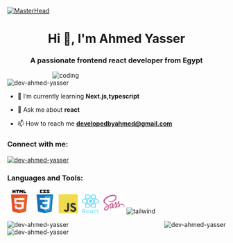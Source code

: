 [![MasterHead](https://camo.githubusercontent.com/700f2ecd2ca652d02ff0705ebdf8c4ee71dfbbe0d67fc02950f84eb251242ab9/68747470733a2f2f666972656261736573746f726167652e676f6f676c65617069732e636f6d2f76302f622f666c6578692d636f64696e672e61707073706f742e636f6d2f6f2f64656d706769372d35323066386435662d363364342d343435332d383832322d6462633134396165323766382e6769663f616c743d6d6564696126746f6b656e3d39316330633762322d393363332d343032392d623031312d316138373033633537333064)](https://ahmed-yasser.vercel.app/)
<h1 align="center">Hi 👋, I'm Ahmed Yasser</h1>
<h3 align="center">A passionate frontend react developer from Egypt</h3>
<img align="right" alt="coding" width="400" src="https://cdn.dribbble.com/users/1162077/screenshots/3848914/programmer.gif">

<p align="left"> <img src="https://komarev.com/ghpvc/?username=dev-ahmed-yasser&label=Profile%20views&color=0e75b6&style=flat" alt="dev-ahmed-yasser" /> </p>

- 🌱 I’m currently learning **Next.js,typescript**

- 💬 Ask me about **react**

- 📫 How to reach me **developedbyahmed@gmail.com**

<h3 align="left">Connect with me:</h3>
<p align="left">
<a href="https://linkedin.com/in/dev-ahmed-yasser" target="blank"><img align="center" src="https://raw.githubusercontent.com/rahuldkjain/github-profile-readme-generator/master/src/images/icons/Social/linked-in-alt.svg" alt="dev-ahmed-yasser" height="30" width="40" /></a>
</p>

<h3 align="left">Languages and Tools:</h3>
<p align="left"> 
<img src="https://raw.githubusercontent.com/devicons/devicon/master/icons/html5/html5-original-wordmark.svg" alt="html5" width="55" height="55"/>
<img src="https://raw.githubusercontent.com/devicons/devicon/master/icons/css3/css3-original-wordmark.svg" alt="css3" width="55" height="55"/>
<img src="https://raw.githubusercontent.com/devicons/devicon/master/icons/javascript/javascript-original.svg" alt="javascript" width="45" height="45"/>
<img src="https://raw.githubusercontent.com/devicons/devicon/master/icons/react/react-original-wordmark.svg" alt="react" width="50" height="45"/>
<img src="https://raw.githubusercontent.com/devicons/devicon/master/icons/sass/sass-original.svg" alt="sass "width="50" height="50"/>
<img src="https://www.vectorlogo.zone/logos/tailwindcss/tailwindcss-icon.svg" alt="tailwind" width="50" height="50"/> 
</p>


<p><img align="left" src="https://github-readme-stats.vercel.app/api?username=dev-ahmed-yasser&show_icons=true&theme=tokyonight&locale=en" alt="dev-ahmed-yasser" /></p>

<p><img align="right" src="https://github-readme-streak-stats.herokuapp.com/?user=dev-ahmed-yasser&theme=tokyonight" alt="dev-ahmed-yasser" /></p>

<p> 
  &nbsp;&nbsp;&nbsp;&nbsp;&nbsp;&nbsp;&nbsp;&nbsp;&nbsp;&nbsp;&nbsp;&nbsp;&nbsp;&nbsp;&nbsp;&nbsp;&nbsp;&nbsp;
  <img align="left" src="https://github-readme-stats.vercel.app/api/top-langs?username=dev-ahmed-yasser&show_icons=true&theme=tokyonight&locale=en&layout=compact" alt="dev-ahmed-yasser" width="467"/>
</p>

